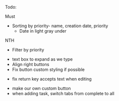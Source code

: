 Todo:

Must
<!-- - Add priority rating -->
- Sorting by priority- name, creation date, priority
    - Date in light gray under 
    <!-- - Slider stars (like when you give reviews) -->

<!-- - Fix has hascompleted to fix delete all completed button -->


NTH
- Filter by priority
<!-- - fade out completed tasks -->
- text box to expand as we type 
- Align right buttons
- Fix button custom styling if possible
<!-- - fix return key accepts text -->
- fix return key accepts text when editing
<!-- - keep delete button on bottom of screen when long list -->
- make our own custom button
- when adding task, switch tabs from complete to all
